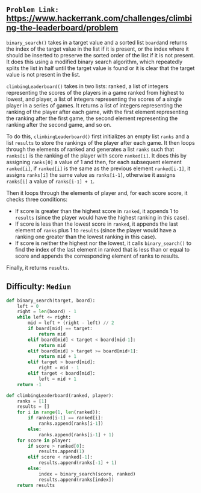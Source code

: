 ## `Problem Link:` https://www.hackerrank.com/challenges/climbing-the-leaderboard/problem

`binary_search()` takes in a target value and a sorted list `board`and returns the index of the target value in the list if it is present, or the index where it should be inserted to preserve the sorted order of the list if it is not present. It does this using a modified binary search algorithm, which repeatedly splits the list in half until the target value is found or it is clear that the target value is not present in the list.

`climbingLeaderboard()` takes in two lists: ranked, a list of integers representing the scores of the players in a game ranked from highest to lowest, and player, a list of integers representing the scores of a single player in a series of games. It returns a list of integers representing the ranking of the player after each game, with the first element representing the ranking after the first game, the second element representing the ranking after the second game, and so on.

To do this, `climbingLeaderboard()` first initializes an empty list `ranks` and a list `results` to store the rankings of the player after each game. It then loops through the elements of ranked and generates a list `ranks` such that `ranks[i]` is the ranking of the player with score `ranked[i]`. It does this by assigning `ranks[0]` a value of 1 and then, for each subsequent element `ranked[i]`, if `ranked[i]` is the same as the previous element `ranked[i-1]`, it assigns `ranks[i]` the same value as `ranks[i-1]`, otherwise it assigns `ranks[i]` a value of `ranks[i-1] + 1`.

Then it loops through the elements of player and, for each score score, it checks three conditions:

- If score is greater than the highest score in `ranked`, it appends 1 to `results` (since the player would have the highest ranking in this case).
- If score is less than the lowest score in `ranked`, it appends the last element of `ranks` plus 1 to `results` (since the player would have a ranking one greater than the lowest ranking in this case).
- If score is neither the highest nor the lowest, it calls `binary_search()` to find the index of the last element in ranked that is less than or equal to score and appends the corresponding element of ranks to results.

Finally, it returns `results`.

## Difficulty: `Medium`


```python
def binary_search(target, board):
    left = 0
    right = len(board) - 1
    while left <= right:
        mid = left + (right - left) // 2
        if board[mid] == target:
            return mid
        elif board[mid] < target < board[mid-1]:
            return mid
        elif board[mid] > target >= board[mid+1]:
            return mid + 1
        elif target > board[mid]:
            right = mid - 1
        elif target < board[mid]:
            left = mid + 1
    return -1

def climbingLeaderboard(ranked, player):
    ranks = [1]
    results = []
    for i in range(1, len(ranked)):
        if ranked[i-1] == ranked[i]:
            ranks.append(ranks[i-1])
        else:
            ranks.append(ranks[i-1] + 1)
    for score in player:
        if score > ranked[0]:
            results.append(1)
        elif score < ranked[-1]:
            results.append(ranks[-1] + 1)
        else:
            index = binary_search(score, ranked)
            results.append(ranks[index])
    return results
```
